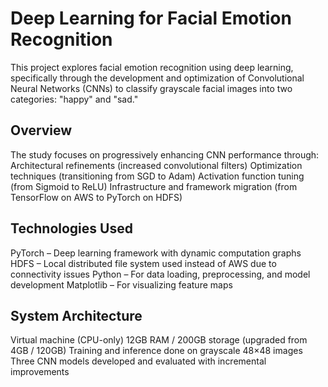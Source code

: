 <h1>Deep Learning for Facial Emotion Recognition</h1>
This project explores facial emotion recognition using deep learning, specifically through the development and optimization of Convolutional Neural Networks (CNNs) to classify grayscale facial images into two categories: "happy" and "sad."


<h2>Overview</h2>
The study focuses on progressively enhancing CNN performance through:
Architectural refinements (increased convolutional filters)
Optimization techniques (transitioning from SGD to Adam)
Activation function tuning (from Sigmoid to ReLU)
Infrastructure and framework migration (from TensorFlow on AWS to PyTorch on HDFS)

<h2>Technologies Used</h2>
PyTorch – Deep learning framework with dynamic computation graphs
HDFS – Local distributed file system used instead of AWS due to connectivity issues
Python – For data loading, preprocessing, and model development
Matplotlib – For visualizing feature maps

<h2>System Architecture</h2>
Virtual machine (CPU-only)
12GB RAM / 200GB storage (upgraded from 4GB / 120GB)
Training and inference done on grayscale 48×48 images
Three CNN models developed and evaluated with incremental improvements
